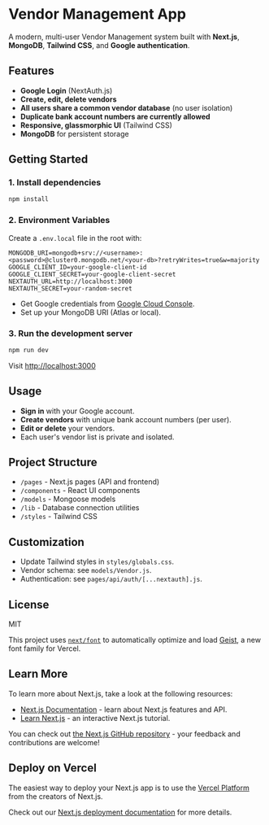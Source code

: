 # Vendor Management App

A modern, multi-user Vendor Management system built with **Next.js**, **MongoDB**, **Tailwind CSS**, and **Google authentication**.

## Features

- **Google Login** (NextAuth.js)
- **Create, edit, delete vendors**
- **All users share a common vendor database** (no user isolation)
- **Duplicate bank account numbers are currently allowed**
- **Responsive, glassmorphic UI** (Tailwind CSS)
- **MongoDB** for persistent storage

## Getting Started

### 1. Install dependencies
```bash
npm install
```

### 2. Environment Variables
Create a `.env.local` file in the root with:
```env
MONGODB_URI=mongodb+srv://<username>:<password>@cluster0.mongodb.net/<your-db>?retryWrites=true&w=majority
GOOGLE_CLIENT_ID=your-google-client-id
GOOGLE_CLIENT_SECRET=your-google-client-secret
NEXTAUTH_URL=http://localhost:3000
NEXTAUTH_SECRET=your-random-secret
```
- Get Google credentials from [Google Cloud Console](https://console.developers.google.com/).
- Set up your MongoDB URI (Atlas or local).

### 3. Run the development server
```bash
npm run dev
```
Visit [http://localhost:3000](http://localhost:3000)

## Usage
- **Sign in** with your Google account.
- **Create vendors** with unique bank account numbers (per user).
- **Edit or delete** your vendors.
- Each user's vendor list is private and isolated.

## Project Structure
- `/pages` - Next.js pages (API and frontend)
- `/components` - React UI components
- `/models` - Mongoose models
- `/lib` - Database connection utilities
- `/styles` - Tailwind CSS

## Customization
- Update Tailwind styles in `styles/globals.css`.
- Vendor schema: see `models/Vendor.js`.
- Authentication: see `pages/api/auth/[...nextauth].js`.

## License
MIT

This project uses [`next/font`](https://nextjs.org/docs/app/building-your-application/optimizing/fonts) to automatically optimize and load [Geist](https://vercel.com/font), a new font family for Vercel.

## Learn More

To learn more about Next.js, take a look at the following resources:

- [Next.js Documentation](https://nextjs.org/docs) - learn about Next.js features and API.
- [Learn Next.js](https://nextjs.org/learn) - an interactive Next.js tutorial.

You can check out [the Next.js GitHub repository](https://github.com/vercel/next.js) - your feedback and contributions are welcome!

## Deploy on Vercel

The easiest way to deploy your Next.js app is to use the [Vercel Platform](https://vercel.com/new?utm_medium=default-template&filter=next.js&utm_source=create-next-app&utm_campaign=create-next-app-readme) from the creators of Next.js.

Check out our [Next.js deployment documentation](https://nextjs.org/docs/app/building-your-application/deploying) for more details.
